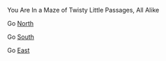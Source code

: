
You Are In a Maze of Twisty Little Passages, All Alike

Go [North](allalikeroom1.md)

Go [South](../fire.md)

Go [East](allalikeroom1.md)

